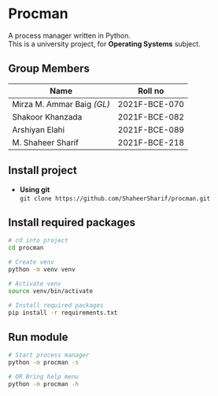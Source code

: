 # Procman

A process manager written in Python.  
This is a university project, for **Operating Systems** subject.

## Group Members

| Name                       | Roll no       |
| -------------------------- | ------------- |
| Mirza M. Ammar Baig *(GL)* | 2021F-BCE-070 |
| Shakoor Khanzada           | 2021F-BCE-082 |
| Arshiyan Elahi             | 2021F-BCE-089 |
| M. Shaheer Sharif          | 2021F-BCE-218 |

## Install project

* **Using git**  
`git clone https://github.com/ShaheerSharif/procman.git`

## Install required packages

```bash
# cd into project
cd procman

# Create venv
python -m venv venv

# Activate venv
source venv/bin/activate

# Install required packages
pip install -r requirements.txt
```

## Run module

```bash
# Start process manager
python -m procman -s

# OR Bring help menu
python -m procman -h
```
